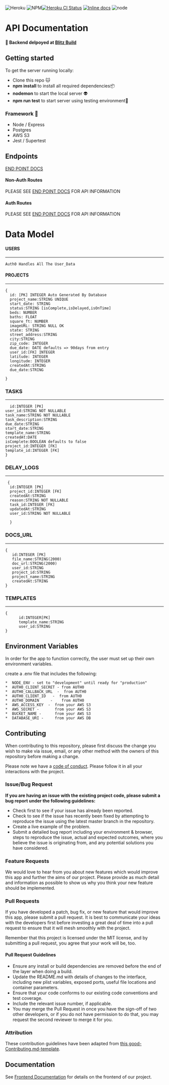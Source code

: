 
![Heroku](http://heroku-badge.herokuapp.com/?app=heroku-badge&root=projects.html) ![NPM](https://badgen.net/npm/v/express)[![Heroku CI Status](https://{blitz-build-production}.herokuapp.com/last.svg)](https://dashboard.heroku.com/pipelines/{0b74d4f6-f1ed-4c1e-a46b-69479635327b}/tests) [![Inline docs](http://inch-ci.org/github/LAMBDA-SCHOOL-LABS/blitz-build-be.svg?branch=master)](http://inch-ci.org/github/LAMBDA-SCHOOL-LABS/blitz-build-be) ![node](https://badgen.net/npm/node/next)

# API Documentation

#### :rocket: Backend delpoyed at [Blitz Build](https://build-build-production.herokuapp.com/) <br>

##  Getting started

To get the server running locally:



 - Clone this repo :cat:
- **npm install** to install all required dependencies:package:
- **nodemon** to start the local server :alien:
- **npm run test** to start server using testing environment:pencil:

### Framework :wrench:



-    Node / Express 
-    Postgres
-    AWS S3 
-    Jest / Supertest


## Endpoints

[END POINT DOCS](https://documenter.getpostman.com/view/7960570/SWDzeLuk)

#### Non-Auth Routes

PLEASE SEE [END POINT DOCS](https://documenter.getpostman.com/view/7960570/SWDzeLuk) FOR API INFORMATION



#### Auth Routes

PLEASE SEE [END POINT DOCS](https://documenter.getpostman.com/view/7960570/SWDzeLuk) FOR API INFORMATION


# Data Model



####  USERS

---

```
Auth0 Handles All The User_Data

```

#### PROJECTS

---

```
{
  id: [PK] INTEGER Auto Generated By Database
  project_name:STRING UNIQUE
  start_date: STRING
  status:STRING [isComplete,isDelayed,isOnTime]
  beds: NUMBER
  baths: FLOAT
  square_ft: NUMBER
  imageURL: STRING NULL OK
  state: STRING
  street_address:STRING
  city:STRING
  zip_code: INTEGER
  due_date: DATE defaults => 90days from entry
  user_id:[FK] INTEGER
  latitude: INTEGER
  longitude: INTEGER 
  createdAt:STRING
  due_date:STRING
 
}
```
### TASKS
---
```{
  id:INTEGER [PK]
user_id:STRING NOT NULLABLE
task_name:STRING NOT NULLABLE
task_description:STRING
due_date:STRING
start_date:STRING
template_name:STRING
createdAt:DATE
isComplete:BOOLEAN defaults to false
project_id:INTEGER [FK]
template_id:INTEGER [FK]
} 
```

### DELAY_LOGS
---
```
 {
  id:INTEGER [PK]
  project_id:INTEGER [FK]
  createdAt:STRING
  reason:STRING NOT NULLABLE
  task_id:INTEGER [FK]
  updatedAt:STRING
  user_id:STRING NOT NULLABLE

  } 
```

### DOCS_URL
---
```
{
   id:INTEGER [PK]
   file_name:STRING(2000)
   doc_url:STRING(2000)
   user_id:STRING
   project_id:STRING
   project_name:STRING
   createdAt:STRING
} 
```
### TEMPLATES
---
```
{
      id:INTEGER[PK]
      template_name:STRING
      user_id:STRING
}
```

##  Environment Variables

In order for the app to function correctly, the user must set up their own environment variables.

create a .env file that includes the following:


    
   
    *  NODE_ENV - set to "development" until ready for "production"
    *  AUTH0_CLIENT_SECRET - from AUTH0
    *  AUTH0_CALLBACK_URL  -  from AUTH0
    *  AUTH0_CLIENT_ID   -  from AUTH0
    *  AUTH0_DOMAIN     -    from AUTH0
    *  AWS_ACCESS_KEY  -  from your AWS S3 
    *  AWS_SECRET -       from your AWS S3 
    *  BUCKET_NAME -      from your AWS S3 
    *  DATABASE_URI -     from your AWS DB
    
## Contributing

When contributing to this repository, please first discuss the change you wish to make via issue, email, or any other method with the owners of this repository before making a change.

Please note we have a [code of conduct](./code_of_conduct.md). Please follow it in all your interactions with the project.

### Issue/Bug Request

 **If you are having an issue with the existing project code, please submit a bug report under the following guidelines:**
 - Check first to see if your issue has already been reported.
 - Check to see if the issue has recently been fixed by attempting to reproduce the issue using the latest master branch in the repository.
 - Create a live example of the problem.
 - Submit a detailed bug report including your environment & browser, steps to reproduce the issue, actual and expected outcomes,  where you believe the issue is originating from, and any potential solutions you have considered.

### Feature Requests

We would love to hear from you about new features which would improve this app and further the aims of our project. Please provide as much detail and information as possible to show us why you think your new feature should be implemented.

### Pull Requests

If you have developed a patch, bug fix, or new feature that would improve this app, please submit a pull request. It is best to communicate your ideas with the developers first before investing a great deal of time into a pull request to ensure that it will mesh smoothly with the project.

Remember that this project is licensed under the MIT license, and by submitting a pull request, you agree that your work will be, too.

#### Pull Request Guidelines

- Ensure any install or build dependencies are removed before the end of the layer when doing a build.
- Update the README.md with details of changes to the interface, including new plist variables, exposed ports, useful file locations and container parameters.
- Ensure that your code conforms to our existing code conventions and test coverage.
- Include the relevant issue number, if applicable.
- You may merge the Pull Request in once you have the sign-off of two other developers, or if you do not have permission to do that, you may request the second reviewer to merge it for you.

### Attribution

These contribution guidelines have been adapted from [this good-Contributing.md-template](https://gist.github.com/PurpleBooth/b24679402957c63ec426).

## Documentation

See [Frontend Documentation](https://github.com/Lambda-School-Labs/blitz-build-fe/blob/master/README.md) for details on the frontend of our project.

